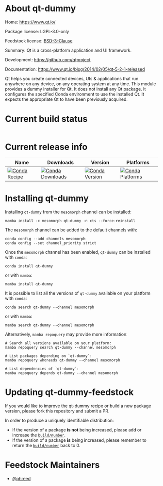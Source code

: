 About qt-dummy
==============

Home: https://www.qt.io/

Package license: LGPL-3.0-only

Feedstock license: [BSD-3-Clause](https://github.com/phreed/qt-dummy-feedstock/blob/v5.2.1/LICENSE.txt)

Summary: Qt is a cross-platform application and UI framework.

Development: https://github.com/qtproject

Documentation: https://www.qt.io/blog/2014/02/05/qt-5-2-1-released

Qt helps you create connected devices, UIs & applications that run
anywhere on any device, on any operating system at any time.
This module provides a dummy installer for Qt.
It does not install any Qt package.
It configures the specified Conda environment to use the installed Qt.
It expects the appropriate Qt to have been previously acquired.


Current build status
====================


<table>
</table>

Current release info
====================

| Name | Downloads | Version | Platforms |
| --- | --- | --- | --- |
| [![Conda Recipe](https://img.shields.io/badge/recipe-qt--dummy-green.svg)](https://anaconda.org/mesomorph/qt-dummy) | [![Conda Downloads](https://img.shields.io/conda/dn/mesomorph/qt-dummy.svg)](https://anaconda.org/mesomorph/qt-dummy) | [![Conda Version](https://img.shields.io/conda/vn/mesomorph/qt-dummy.svg)](https://anaconda.org/mesomorph/qt-dummy) | [![Conda Platforms](https://img.shields.io/conda/pn/mesomorph/qt-dummy.svg)](https://anaconda.org/mesomorph/qt-dummy) |

Installing qt-dummy
===================

Installing `qt-dummy` from the `mesomorph` channel can be installed:
 
```
mamba install -c mesomorph qt-dummy -n cts --force-reinstall
```

The `mesomorph` channel can be added to the default channels with:

```
conda config --add channels mesomorph
conda config --set channel_priority strict
```

Once the `mesomorph` channel has been enabled, `qt-dummy` can be installed with `conda`:

```
conda install qt-dummy
```

or with `mamba`:

```
mamba install qt-dummy
```

It is possible to list all the versions of `qt-dummy` available on your platform with `conda`:

```
conda search qt-dummy --channel mesomorph
```

or with `mamba`:

```
mamba search qt-dummy --channel mesomorph
```

Alternatively, `mamba repoquery` may provide more information:

```
# Search all versions available on your platform:
mamba repoquery search qt-dummy --channel mesomorph

# List packages depending on `qt-dummy`:
mamba repoquery whoneeds qt-dummy --channel mesomorph

# List dependencies of `qt-dummy`:
mamba repoquery depends qt-dummy --channel mesomorph
```


Updating qt-dummy-feedstock
===========================

If you would like to improve the qt-dummy recipe or build a new
package version, please fork this repository and submit a PR. 

In order to produce a uniquely identifiable distribution:
 * If the version of a package **is not** being increased, please add or increase
   the [``build/number``](https://docs.conda.io/projects/conda-build/en/latest/resources/define-metadata.html#build-number-and-string).
 * If the version of a package **is** being increased, please remember to return
   the [``build/number``](https://docs.conda.io/projects/conda-build/en/latest/resources/define-metadata.html#build-number-and-string)
   back to 0.

Feedstock Maintainers
=====================

* [@phreed](https://github.com/phreed/)

